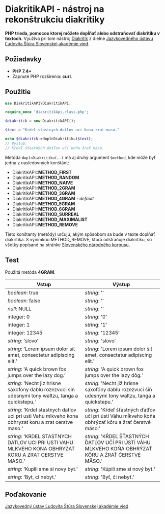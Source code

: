 # DiakritikAPI - nástroj na rekonštrukciu diakritiky
**PHP trieda, pomocou ktorej môžete dopĺňať alebo odstraňovať diakritiku v textoch.** Využíva pri tom nástroj [Diakritik](https://diakritik.juls.savba.sk/) z dielne [Jazykovedného ústavu Ľudovíta Štúra Slovenskej akadémie vied](https://www.juls.savba.sk/).


## Požiadavky

 - **PHP 7.4+**
 - Zapnuté PHP rozšírenia: **curl**.

## Použitie


```php    
use DiakritikAPI\DiakritikAPI;

require_once 'diakritikApi.class.php';  

$diakritik = new DiakritikAPI();

$text = "Krdel stastnych datlov uci kona zrat maso."

echo $diakritik->doplnDiakritiku($text);
// Vystup: 
// Kŕdeľ šťastných ďatľov učí koňa žrať mäso.
```
	
Metóda `doplnDiakritiku(..)` má aj druhý argument `$method`, kde môže byť jedna z nasledovných konštánt:

- DiakritikAPI::**METHOD_FIRST** 
- DiakritikAPI::**METHOD_RANDOM**
- DiakritikAPI::**METHOD_NAIVE** 
- DiakritikAPI::**METHOD_2GRAM**
- DiakritikAPI::**METHOD_3GRAM** 
- DiakritikAPI::**METHOD_4GRAM** *- default*
- DiakritikAPI::**METHOD_5GRAM** 
- DiakritikAPI::**METHOD_6GRAM**
- DiakritikAPI::**METHOD_SURREAL** 
- DiakritikAPI::**METHOD_MAXIMALIST**
- DiakritikAPI::**METHOD_REMOVE**

Tieto konštanty (metódy) určujú, akým spôsobom sa bude v texte dopĺňať diakritika. S výnimkou METHOD_REMOVE, ktorá odstraňuje diakritiku, sú všetky popísané na stránke [Slovenského národného korpusu](https://korpus.juls.savba.sk/diakritik.html).

## Test
Použitá metóda **4GRAM**.

| **Vstup**                                                                                                                                                                                                                                                                                                                                                       | **Výstup**                                                                                                                                                                                                                                                                                                                                                      |
|-----------------------------------------------------------------------------------------------------------------------------------------------------------------------------------------------------------------------------------------------------------------------------------------------------------------------------------------------------------------|-----------------------------------------------------------------------------------------------------------------------------------------------------------------------------------------------------------------------------------------------------------------------------------------------------------------------------------------------------------------|
| *boolean*: true                                                                                                                                                                                                                                                                                                                                                   | *string*: ''                                                                                                                                                                                                                                                                                                                                                      |
| *boolean*: false                                                                                                                                                                                                                                                                                                                                                  | *string*: ''                                                                                                                                                                                                                                                                                                                                                      |
| *null*: NULL                                                                                                                                                                                                                                                                                                                                                      | *string*: ''                                                                                                                                                                                                                                                                                                                                                      |
| integer: 0                                                                                                                                                                                                                                                                                                                                                      | *string*: '0'                                                                                                                                                                                                                                                                                                                                                     |
| integer: 1                                                                                                                                                                                                                                                                                                                                                      | string: '1'                                                                                                                                                                                                                                                                                                                                                     |
| integer: 12345                                                                                                                                                                                                                                                                                                                                                  | *string*: '12345'                                                                                                                                                                                                                                                                                                                                                 |
| *string*: 'slovo'                                                                                                                                                                                                                                                                                                                                                 | *string*: 'slovo'                                                                                                                                                                                                                                                                                                                                                 |
| *string*: 'Lorem ipsum dolor sit amet, consectetur adipiscing elit.'                                                                                                                                                                                                                                                                                              | *string*: 'Lorem ipsum dolor šiť amet, consectetur adipiscing elít.'                                                                                                                                                                                                                                                                                              |
| *string*: 'A quick brown fox jumps over the lazy dog.'                                                                                                                                                                                                                                                                                                            | *string*: 'A quick brown fox jumps over the lazy dôg.'                                                                                                                                                                                                                                                                                                            |
| *string*: 'Necht jiz hrisne saxofony dablu rozezvuci sin udesnymi tony waltzu, tanga a quickstepu.'                                                                                                                                                                                                                                                               | *string*: 'Necht již hrisne saxofóny dablu rozezvuci šiň udesnymi tony waltzu, tanga a quickstepu.'                                                                                                                                                                                                                                                               |
| *string*: 'Krdel stastnych datlov uci pri usti Vahu mlkveho kona obhryzat koru a zrat cerstve maso.'                                                                                                                                                                                                                                                              | *string*: 'Kŕdeľ šťastných ďatľov učí pri ústí Váhu mĺkveho koňa obhrýzať kôru a žrať čerstvé mäso.'                                                                                                                                                                                                                                                              |
| *string*: 'KRDEL STASTNYCH DATLOV UCI PRI USTI VAHU MLKVEHO KONA OBHRYZAT KORU A ZRAT CERSTVE MASO.'                                                                                                                                                                                                                                                              | *string*: 'KŔDEĽ ŠŤASTNÝCH ĎATĽOV UČÍ PRI ÚSTÍ VÁHU MĹKVEHO KOŇA OBHRÝZAŤ KÔRU A ŽRAŤ ČERSTVÉ MÄSO.'                                                                                                                                                                                                                                                              |
| *string*: 'Kupili sme si novy byt.'                                                                                                                                                                                                                                                                                                                               | *string*: 'Kúpili sme si nový byt.'                                                                                                                                                                                                                                                                                                                               |
| *string*: 'Byt, ci nebyt.'                                                                                                                                                                                                                                                                                                                                        | *string*: 'Byť, či nebyť.'                                                                                                                                                                                                                                                                                                                                        |



## Poďakovanie
[Jazykovedný ústav Ľudovíta Štúra Slovenskej akadémie vied](https://www.juls.savba.sk/)
